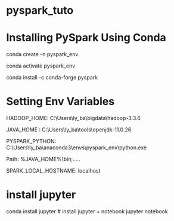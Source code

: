 # pyspark_tuto


# Installing PySpark Using Conda
conda create -n pyspark_env

conda activate pyspark_env

conda install -c conda-forge pyspark

# Setting Env Variables

HADOOP_HOME: C:\Users\ly_ba\bigdata\hadoop-3.3.6

JAVA_HOME : C:\Users\ly_ba\tools\openjdk-11.0.26

PYSPARK_PYTHON: C:\Users\ly_ba\anaconda3\envs\pyspark_env\python.exe

Path: %JAVA_HOME%\bin;.....

SPARK_LOCAL_HOSTNAME: localhost

# install jupyter
conda install jupyter                # install jupyter + notebook
jupyter notebook  
